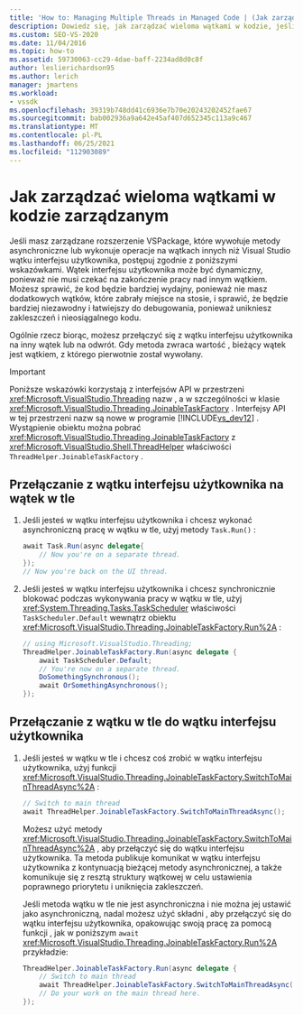 ```yaml
---
title: 'How to: Managing Multiple Threads in Managed Code | (Jak zarządzać wieloma wątkami w zarządzanych plikach | Microsoft Docs'
description: Dowiedz się, jak zarządzać wieloma wątkami w kodzie, jeśli zarządzane rozszerzenie vspackage wywołuje metody asynchroniczne lub ma operacje poza Visual Studio interfejsu użytkownika.
ms.custom: SEO-VS-2020
ms.date: 11/04/2016
ms.topic: how-to
ms.assetid: 59730063-cc29-4dae-baff-2234ad8d0c8f
author: leslierichardson95
ms.author: lerich
manager: jmartens
ms.workload:
- vssdk
ms.openlocfilehash: 39319b748dd41c6936e7b70e20243202452fae67
ms.sourcegitcommit: bab002936a9a642e45af407d652345c113a9c467
ms.translationtype: MT
ms.contentlocale: pl-PL
ms.lasthandoff: 06/25/2021
ms.locfileid: "112903089"
---
```

# <a name="how-to-manage-multiple-threads-in-managed-code"></a>Jak zarządzać wieloma wątkami w kodzie zarządzanym
Jeśli masz zarządzane rozszerzenie VSPackage, które wywołuje metody asynchroniczne lub wykonuje operacje na wątkach innych niż Visual Studio wątku interfejsu użytkownika, postępuj zgodnie z poniższymi wskazówkami. Wątek interfejsu użytkownika może być dynamiczny, ponieważ nie musi czekać na zakończenie pracy nad innym wątkiem. Możesz sprawić, że kod będzie bardziej wydajny, ponieważ nie masz dodatkowych wątków, które zabrały miejsce na stosie, i sprawić, że będzie bardziej niezawodny i łatwiejszy do debugowania, ponieważ unikniesz zakleszczeń i nieosiągalnego kodu.

 Ogólnie rzecz biorąc, możesz przełączyć się z wątku interfejsu użytkownika na inny wątek lub na odwrót. Gdy metoda zwraca wartość , bieżący wątek jest wątkiem, z którego pierwotnie został wywołany.

> [!IMPORTANT]
> Poniższe wskazówki korzystają z interfejsów API w przestrzeni <xref:Microsoft.VisualStudio.Threading> nazw , a w szczególności w klasie <xref:Microsoft.VisualStudio.Threading.JoinableTaskFactory> . Interfejsy API w tej przestrzeni nazw są nowe w programie [!INCLUDE[vs_dev12](../extensibility/includes/vs_dev12_md.md)] . Wystąpienie obiektu można pobrać <xref:Microsoft.VisualStudio.Threading.JoinableTaskFactory> z <xref:Microsoft.VisualStudio.Shell.ThreadHelper> właściwości `ThreadHelper.JoinableTaskFactory` .

## <a name="switch-from-the-ui-thread-to-a-background-thread"></a>Przełączanie z wątku interfejsu użytkownika na wątek w tle

1. Jeśli jesteś w wątku interfejsu użytkownika i chcesz wykonać asynchroniczną pracę w wątku w tle, użyj metody `Task.Run()` :

    ```csharp
    await Task.Run(async delegate{
        // Now you're on a separate thread.
    });
    // Now you're back on the UI thread.

    ```

2. Jeśli jesteś w wątku interfejsu użytkownika i chcesz synchronicznie blokować podczas wykonywania pracy w wątku w tle, użyj <xref:System.Threading.Tasks.TaskScheduler> właściwości `TaskScheduler.Default` wewnątrz obiektu <xref:Microsoft.VisualStudio.Threading.JoinableTaskFactory.Run%2A> :

    ```csharp
    // using Microsoft.VisualStudio.Threading;
    ThreadHelper.JoinableTaskFactory.Run(async delegate {
        await TaskScheduler.Default;
        // You're now on a separate thread.
        DoSomethingSynchronous();
        await OrSomethingAsynchronous();
    });
    ```

## <a name="switch-from-a-background-thread-to-the-ui-thread"></a>Przełączanie z wątku w tle do wątku interfejsu użytkownika

1. Jeśli jesteś w wątku w tle i chcesz coś zrobić w wątku interfejsu użytkownika, użyj funkcji <xref:Microsoft.VisualStudio.Threading.JoinableTaskFactory.SwitchToMainThreadAsync%2A> :

    ```csharp
    // Switch to main thread
    await ThreadHelper.JoinableTaskFactory.SwitchToMainThreadAsync();
    ```

     Możesz użyć metody <xref:Microsoft.VisualStudio.Threading.JoinableTaskFactory.SwitchToMainThreadAsync%2A> , aby przełączyć się do wątku interfejsu użytkownika. Ta metoda publikuje komunikat w wątku interfejsu użytkownika z kontynuacją bieżącej metody asynchronicznej, a także komunikuje się z resztą struktury wątkowej w celu ustawienia poprawnego priorytetu i uniknięcia zakleszczeń.

     Jeśli metoda wątku w tle nie jest asynchroniczna i nie można jej ustawić jako asynchroniczną, nadal możesz użyć składni , aby przełączyć się do wątku interfejsu użytkownika, opakowując swoją pracę za pomocą funkcji , jak w poniższym `await` <xref:Microsoft.VisualStudio.Threading.JoinableTaskFactory.Run%2A> przykładzie:

    ```csharp
    ThreadHelper.JoinableTaskFactory.Run(async delegate {
        // Switch to main thread
        await ThreadHelper.JoinableTaskFactory.SwitchToMainThreadAsync();
        // Do your work on the main thread here.
    });
    ```
